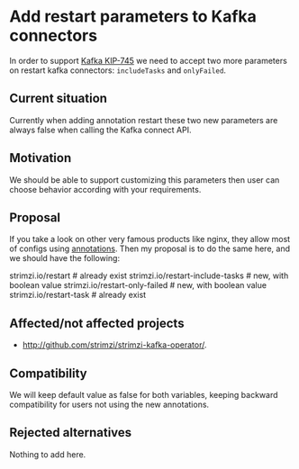 # Add restart parameters to Kafka connectors

In order to support [Kafka KIP-745](https://cwiki.apache.org/confluence/pages/viewpage.action?pageId=181308623) we need to accept two more parameters on restart kafka connectors: `includeTasks` and `onlyFailed`.

## Current situation

Currently when adding annotation restart these two new parameters are always false when calling the Kafka connect API.

## Motivation

We should be able to support customizing this parameters then user can choose behavior according with your requirements.

## Proposal

If you take a look on other very famous products like nginx, they allow most of configs using [annotations](https://kubernetes.github.io/ingress-nginx/user-guide/nginx-configuration/annotations/). Then my proposal is to do the same here, and we should have the following:

strimzi.io/restart # already exist
strimzi.io/restart-include-tasks # new, with boolean value
strimzi.io/restart-only-failed # new, with boolean value
strimzi.io/restart-task # already exist

## Affected/not affected projects

- http://github.com/strimzi/strimzi-kafka-operator/. 

## Compatibility

We will keep default value as false for both variables, keeping backward compatibility for users not using the new annotations.

## Rejected alternatives

Nothing to add here.
